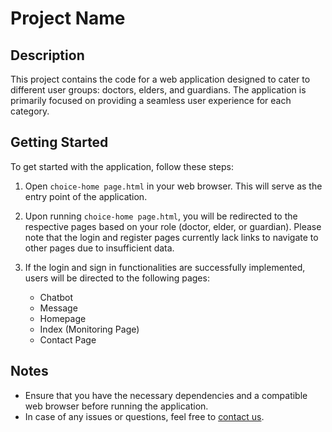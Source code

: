 # Project Name

## Description

This project contains the code for a web application designed to cater to different user groups: doctors, elders, and guardians. The application is primarily focused on providing a seamless user experience for each category. 

## Getting Started

To get started with the application, follow these steps:

1. Open `choice-home page.html` in your web browser. This will serve as the entry point of the application.

2. Upon running `choice-home page.html`, you will be redirected to the respective pages based on your role (doctor, elder, or guardian). Please note that the login and register pages currently lack links to navigate to other pages due to insufficient data.

3. If the login and sign in functionalities are successfully implemented, users will be directed to the following pages:
   - Chatbot
   - Message
   - Homepage
   - Index (Monitoring Page)
   - Contact Page

## Notes

- Ensure that you have the necessary dependencies and a compatible web browser before running the application.
- In case of any issues or questions, feel free to [contact us](mailto:hanish232004@gmail.com).



